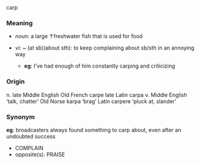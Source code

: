 carp
### Meaning
+ _noun_: a large ↑freshwater fish that is used for food

+ _vi_: ~ (at sb)(about sth): to keep complaining about sb/sth in an annoying way
	+ __eg__:  I've had enough of him constantly carping and criticizing
### Origin


n. late Middle English Old French carpe late Latin carpa
v. Middle English ‘talk, chatter’ Old Norse karpa ‘brag’ Latin carpere ‘pluck at, slander’

### Synonym

__eg__: broadcasters always found something to carp about, even after an undoubted success

+ COMPLAIN
+ opposite(s): PRAISE



